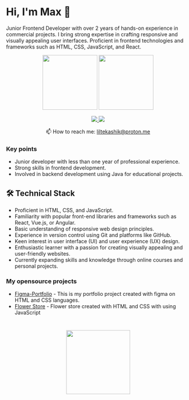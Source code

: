 # Hi, I'm Max 👋
Junior Frontend Developer with over 2 years of hands-on experience in commercial projects. I bring strong expertise in crafting responsive and visually appealing user interfaces. Proficient in frontend technologies and frameworks such as HTML, CSS, JavaScript, and React.

<p align='center'>
   <a href="https://github-readme-stats.vercel.app/api?username=liltekashik&show_icons=true&count_private=true"><img height=150 src="https://github-readme-stats.vercel.app/api?username=liltekashik&show_icons=true&count_private=true"/></a>
   <a href="https://github.com/liltekashik/github-readme-stats"><img height=150 src="https://github-readme-stats.vercel.app/api/top-langs/?username=liltekashik&layout=compact"/></a>
</p>

<p align='center'>
   <a href="https://www.linkedin.com/in/maxim-kozich/">
       <img src="https://img.shields.io/badge/linkedin-%230077B5.svg?&style=for-the-badge&logo=linkedin&logoColor=white"/>
   </a>
   <a href="https://t.me/liltekashik">
       <img src="https://img.shields.io/badge/Telegram-2CA5E0?style=for-the-badge&logo=telegram&logoColor=white"/>
   </a>
<p align='center'>
   📫 How to reach me: <a href='mailto:liltekashik@proton.me'>liltekashik@proton.me</a>
</p>


### Key points
*   Junior developer with less than one year of professional experience.
*   Strong skills in frontend development.
*   Involved in backend development using Java for educational projects.


## 🛠 Technical Stack
* Proficient in HTML, CSS, and JavaScript.
* Familiarity with popular front-end libraries and frameworks such as React, Vue.js, or Angular.
* Basic understanding of responsive web design principles.
* Experience in version control using Git and platforms like GitHub.
* Keen interest in user interface (UI) and user experience (UX) design.
* Enthusiastic learner with a passion for creating visually appealing and user-friendly websites.
* Currently expanding skills and knowledge through online courses and personal projects.

### My opensource projects

*   [Figma-Portfolio](https://github.com/liltekashik/Figma-Portfolio) - This is my portfolio project created with figma on HTML and CSS languages.
*   [Flower Store](https://github.com/liltekashik/flower-shop) - Flower store created with HTML and CSS with using JavaScript

<div align="center" style="margin: 40px 0">
   <a href="https://github.com/liltekashik/github-profile-views-counter">
       <img width="175px" src="https://komarev.com/ghpvc/?username=liltekashik&color=DE002D">
   </a>
</div>
